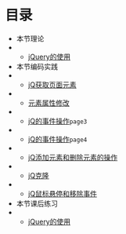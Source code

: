

# 目录
- 本节理论
- - [jQuery的使用](jQuery%20-%20使用.md)
- 本节编码实践
- - [jQ获取页面元素](跳源码)
- - [元素属性修改](page2)
- - [jQ的事件操作]()`page3`
- - [jQ的事件操作]()`page4`
- - [jQ添加元素和删除元素的操作]()
- - [jQ克隆]()
- - [jQ鼠标悬停和移除事件]()
- 本节课后练习
- - [jQuery的使用](jQuery%20-%20使用.md)